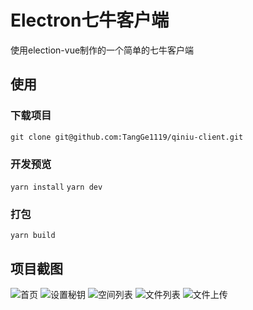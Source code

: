 # Electron七牛客户端
使用election-vue制作的一个简单的七牛客户端

## 使用
### 下载项目
`git clone git@github.com:TangGe1119/qiniu-client.git`
### 开发预览
`yarn install`
`yarn dev`
### 打包
`yarn build`
## 项目截图
![首页](http://od0vckdjr.bkt.clouddn.com/qiniu-1.png)
![设置秘钥](http://od0vckdjr.bkt.clouddn.com/qiniu-2.png)
![空间列表](http://od0vckdjr.bkt.clouddn.com/qiniu-3.png)
![文件列表](http://od0vckdjr.bkt.clouddn.com/qiniu-4.png)
![文件上传](http://od0vckdjr.bkt.clouddn.com/qiniu-5.png)